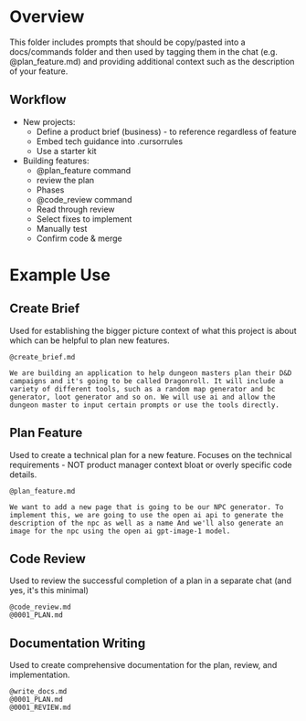 # Overview
This folder includes prompts that should be copy/pasted into a docs/commands folder and then used by tagging them in the chat (e.g. @plan_feature.md) and providing additional context such as the description of your feature.

## Workflow
- New projects:
  - Define a product brief (business) - to reference regardless of feature
  - Embed tech guidance into .cursorrules
  - Use a starter kit
- Building features:
  - @plan_feature command
  - review the plan
  - Phases
  - @code_review command
  - Read through review
  - Select fixes to implement
  - Manually test
  - Confirm code & merge



# Example Use
## Create Brief
Used for establishing the bigger picture context of what this project is about which can be helpful to plan new features.
```
@create_brief.md 

We are building an application to help dungeon masters plan their D&D campaigns and it's going to be called Dragonroll. It will include a variety of different tools, such as a random map generator and bc generator, loot generator and so on. We will use ai and allow the dungeon master to input certain prompts or use the tools directly.
```

## Plan Feature
Used to create a technical plan for a new feature. Focuses on the technical requirements - NOT product manager context bloat or overly specific code details.
```
@plan_feature.md 

We want to add a new page that is going to be our NPC generator. To implement this, we are going to use the open ai api to generate the description of the npc as well as a name And we'll also generate an image for the npc using the open ai gpt-image-1 model.
```

## Code Review
Used to review the successful completion of a plan in a separate chat (and yes, it's this minimal)
```
@code_review.md
@0001_PLAN.md
```

## Documentation Writing
Used to create comprehensive documentation for the plan, review, and implementation.
```
@write_docs.md
@0001_PLAN.md
@0001_REVIEW.md
```